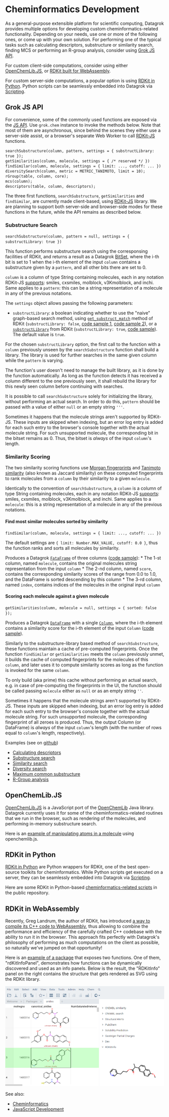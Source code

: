 <!-- TITLE: Cheminformatics -->
<!-- SUBTITLE: -->
 
# Cheminformatics Development

As a general-purpose extensible platform for scientific computing, Datagrok provides multiple options for developing custom cheminformatics-related functionality. Depending on your needs, use one or more of the following ones, or come up with your own solution.
For performing one of the typical tasks such as calculating descriptors, substructure or similarity search, finding MCS or performing an R-group analysis, consider using [Grok JS API](#grok-js-api).

For custom client-side computations, consider using either [OpenChemLib.JS](#openchemlib.js), or [RDKit built for WebAssembly](#rdkit-in-webassembly).

For custom server-side computations, a popular option is using 
[RDKit in Python](#rdkit-in-python). Python scripts can be seamlessly embedded into Datagrok via [Scripting](scripting.md).

## Grok JS API

For convenience, some of the commonly used functions are exposed via the [JS API](js-api.md). Use `grok.chem` instance to invoke the methods below. Note that most of them are asynchronous, since behind the scenes they either use a server-side assist, or a browser's separate Web Worker to call [RDKit-JS](https://github.com/rdkit/RDKitjs) functions.

```
searchSubstructure(column, pattern, settings = { substructLibrary: true });
getSimilarities(column, molecule, settings = { /* reserved */ })
findSimilar(column, molecule, settings = { limit: ..., cutoff: ... })
diversitySearch(column, metric = METRIC_TANIMOTO, limit = 10);
rGroup(table, column, core);
mcs(column);
descriptors(table, column, descriptors);
```

The three first functions, `searchSubstructure`, `getSimilarities` and `findSimilar`, are currently made client-based, using [RDKit-JS](https://github.com/rdkit/RDKitjs) library. We are planning to support both server-side and browser-side modes for these functions in the future, while the API remains as described below.

### Substructure Search

`searchSubstructure(column, pattern = null, settings = { substructLibrary: true })`

This function performs substructure search using the corresponsing facilities of RDKit, and returns a result as a Datagrok [BitSet](js-api.md#bitset), where the i-th bit is set to 1 when the i-th element of the input `column` contains a substructure given by a `pattern`, and all other bits there are set to 0.

`column` is a column of type String containing molecules, each in any notation RDKit-JS [supports](https://github.com/rdkit/rdkit/blob/master/Code/MinimalLib/minilib.h): smiles, cxsmiles, molblock, v3Kmolblock, and inchi. Same applies to a `pattern`: this can be a string representation of a molecule in any of the previous notations.

The `settings` object allows passing the following parameters:

* `substructLibrary`: a boolean indicating whether to use the "naive" graph-based search method, using [`get_substruct_match`](https://www.rdkit.org/docs/source/rdkit.Chem.rdchem.html) method of RDKit (`substructLibrary: false`, [code sample 1](https://public.datagrok.ai/js/samples/domains/chem/substructure-search-simple), [code sample 2](https://public.datagrok.ai/js/samples/domains/chem/substructure-search-library)), or a [`substructLibrary`](http://rdkit.blogspot.com/2018/02/introducing-substructlibrary.html) from RDKit (`substructLibrary: true`, [code sample](https://public.datagrok.ai/js/samples/domains/chem/substructure-search-library)). The default value is `true`.

For the chosen `substructLibrary` option, the first call to the function with a `column` previously unseen by the `searchSubstructure` function shall build a library. The library is used for further searches in the same given column while the `pattern` is varying.

The function's user doesn't need to manage the built library, as it is done by the function automatically. As long as the function detects it has received a column different to the one previously seen, it shall rebuild the library for this newly seen column before continuing with searches.

It is possible to call `searchSubstructure` solely for initializing the library, without performing an actual search. In order to do this, `pattern` should be passed with a value of either `null` or an empty string `'''`.

Sometimes it happens that the molecule strings aren't supported by RDKit-JS. These inputs are skipped when indexing, but an error log entry is added for each such entry to the browser's console together with the actual molecule string. For such unsupported molecule, the corresponding bit in the bitset remains as 0. Thus, the bitset is *always* of the input `column`'s length.  

### Similarity Scoring

The two similarity scoring functions use [Morgan fingerprints](https://www.rdkit.org/docs/GettingStartedInPython.html#morgan-fingerprints-circular-fingerprints) and [Tanimoto similarity](https://en.wikipedia.org/wiki/Chemical_similarity) (also known as Jaccard similarity) on these computed fingerprints to rank molecules from a `column` by their similarity to a given `molecule`.

Identically to the convention of `searchSubstructure`, a `column` is a column of type String containing molecules, each in any notation RDKit-JS [supports](https://github.com/rdkit/rdkit/blob/master/Code/MinimalLib/minilib.h): smiles, cxsmiles, molblock, v3Kmolblock, and inchi. Same applies to a `molecule`: this is a string representation of a molecule in any of the previous notations.

  #### Find most similar molecules sorted by similarity

  `findSimilar(column, molecule, settings = { limit: ..., cutoff: ... })`

  The default settings are `{ limit: Number.MAX_VALUE, cutoff: 0.0 }`, thus the function ranks and sorts all molecules by similarity.

  Produces a Datagrok [`FataFrame`](https://datagrok.ai/js-api/DataFrame) of three columns ([code sample](https://public.datagrok.ai/js/samples/domains/chem/similarity-scoring-sorted)):
    * The 1-st column, named `molecule`, contains the original molecules string representation from the input `column`
    * The 2-nd column, named `score`, contains the corresponding similarity scores of the range from 0.0 to 1.0, and the DataFrame is sorted descending by this column
    * The 3-rd column, named `index`, contains indices of the molecules in the original input `column`

  #### Scoring each molecule against a given molecule

  `getSimilarities(column, molecule = null, settings = { sorted: false });`

  Produces a Datagrok [`DataFrame`](https://datagrok.ai/js-api/DataFrame) with a single [`Column`](https://datagrok.ai/js-api/Column), where the i-th element contains a similarity score for the i-th element of the input `Column` ([code sample](https://public.datagrok.ai/js/samples/domains/chem/similarity-scoring-scores)). 

Similarly to the substructure-library based method of `searchSubstructure`, these functions maintain a cache of pre-computed fingerprints. Once the function `findSimilar` or `getSimilarities` meets the `column` previously unmet, it builds the cache of computed fingerprints for the molecules of this `column`, and later uses it to compute similarity scores as long as the function is invoked for the same `column`.

To only build (aka prime) this cache without performing an actual search, e.g. in case of pre-computing the fingerprints in the UI, the function should be called passing `molecule` either as `null` or as an empty string `''`.

Sometimes it happens that the molecule strings aren't supported by RDKit-JS. These inputs are skipped when indexing, but an error log entry is added for each such entry to the browser's console together with the actual molecule string. For such unsupported molecule, the corresponding fingerprint of all zeroes is produced. Thus, the output Column (or DataFrame) is *always* of the input `column`'s length (with the number of rows equal to `column`'s length, respectively).  

Examples (see on [github](https://github.com/datagrok-ai/public/tree/master/packages/ApiSamples/scripts/domains/chem))
* [Calculating descriptors](https://public.datagrok.ai/js/samples/domains/chem/descriptors)
* [Substructure search](https://public.datagrok.ai/js/samples/domains/chem/substructure-search)
* [Similarity search](https://public.datagrok.ai/js/samples/domains/chem/similarity-search)
* [Diversity search](https://public.datagrok.ai/js/samples/domains/chem/diversity-search)
* [Maximum common substructure](https://public.datagrok.ai/js/samples/domains/chem/mcs)
* [R-Group analysis](https://public.datagrok.ai/js/samples/domains/chem/r-group)

## OpenChemLib.JS

[OpenChemLib.JS](https://github.com/cheminfo/openchemlib-js) is a JavaScript port of the 
[OpenChemLib](https://github.com/actelion/openchemlib) Java library. Datagrok currently uses it
for some of the cheminformatics-related routines that we run in the browser, such as
rendering of the molecules, and performing in-memory substructure search. 

Here is an [example of manipulating atoms in a molecule](https://public.datagrok.ai/js/samples/domains/chem/mol-atoms-bonds) using openchemlib.js.

## RDKit in Python

[RDKit in Python](https://www.rdkit.org/docs/GettingStartedInPython.html) are Python wrappers for 
RDKit, one of the best open-source toolkits for cheminformatics. While Python scripts get executed
on a server, they can be seamlessly embedded into Datagrok via [Scripting](scripting.md).  

Here are some RDKit in Python-based [cheminformatics-related scripts](https://github.com/datagrok-ai/public/tree/master/packages/ChemScripts/scripts/python)
in the public repository.

## RDKit in WebAssembly

Recently, Greg Landrum, the author of RDKit, has introduced 
[a way to compile its C++ code to WebAssembly](http://rdkit.blogspot.com/2019/11/introducing-new-rdkit-javascript.html),
thus allowing to combine the performance and efficiency of the carefully crafted C++ codebase with the ability to
run it in the browser. This approach fits perfectly with Datagrok's philosophy of performing as much 
computations on the client as possible, so naturally we've jumped on that opportunity!

Here is an [example of a package](https://github.com/datagrok-ai/public/tree/master/packages/RDKitDemo) 
that exposes two functions. One of them, "rdKitInfoPanel", demonstrates how functions can be dynamically
discovered and used as an info panels. Below is the result, the "RDKitInfo" panel on the right
contains the structure that gets rendered as SVG using the RDKit library.

![](rdkit-info-panel.png)  

See also:
* [Cheminformatics](../domains/chem/cheminformatics.md)
* [JavaScript Development](develop.md)
